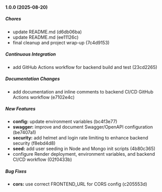 #### 1.0.0 (2025-08-20)

##### Chores

*  update README.md (d6db06ba)
*  update README.md (ee11126c)
*  final cleanup and project wrap-up (7c4d9153)

##### Continuous Integration

*  add GitHub Actions workflow for backend build and test (23cd2265)

##### Documentation Changes

*  add documentation and inline comments to backend CI/CD GitHub Actions workflow (e7102e4c)

##### New Features

* **config:**  update environment variables (bc4f3e77)
* **swagger:**  improve and document Swagger/OpenAPI configuration (be7407a1)
* **security:**  add helmet and login rate limiting to enhance backend security (f8ebd4d8)
* **seed:**  add user seeding in Node and Mongo init scripts (4b80c365)
*  configure Render deployment, environment variables, and backend CI/CD workflow (02f0433b)

##### Bug Fixes

* **cors:**  use correct FRONTEND_URL for CORS config (c205553d)

